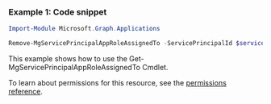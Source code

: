 ### Example 1: Code snippet

```powershellImport-Module Microsoft.Graph.Applications

Remove-MgServicePrincipalAppRoleAssignedTo -ServicePrincipalId $servicePrincipalId -AppRoleAssignmentId $appRoleAssignmentId
```
This example shows how to use the Get-MgServicePrincipalAppRoleAssignedTo Cmdlet.
To learn about permissions for this resource, see the [permissions reference](/graph/permissions-reference).

